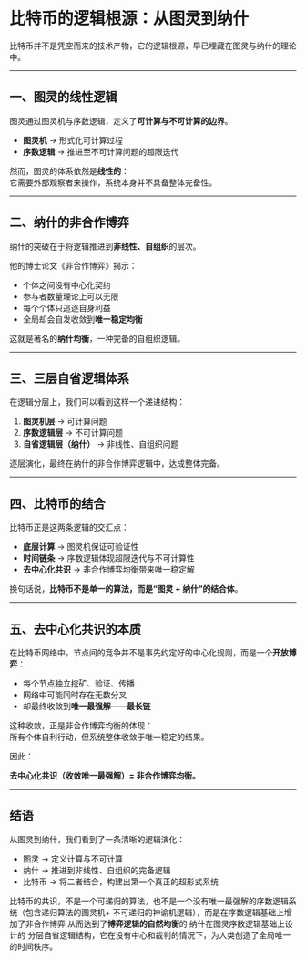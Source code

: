 # 比特币的逻辑根源：从图灵到纳什

比特币并不是凭空而来的技术产物，它的逻辑根源，早已埋藏在图灵与纳什的理论中。  

---

## 一、图灵的线性逻辑

图灵通过图灵机与序数逻辑，定义了**可计算与不可计算的边界**。  

- **图灵机** → 形式化可计算过程  
- **序数逻辑** → 推进至不可计算问题的超限迭代  

然而，图灵的体系依然是**线性的**：  
它需要外部观察者来操作，系统本身并不具备整体完备性。  

---

## 二、纳什的非合作博弈

纳什的突破在于将逻辑推进到**非线性、自组织**的层次。  

他的博士论文《非合作博弈》揭示：  
- 个体之间没有中心化契约  
- 参与者数量理论上可以无限  
- 每个个体只追逐自身利益  
- 全局却会自发收敛到**唯一稳定均衡**  

这就是著名的**纳什均衡**，一种完备的自组织逻辑。  

---

## 三、三层自省逻辑体系

在逻辑分层上，我们可以看到这样一个递进结构：  

1. **图灵机层** → 可计算问题  
2. **序数逻辑层** → 不可计算问题  
3. **自省逻辑层（纳什）** → 非线性、自组织问题  

逐层演化，最终在纳什的非合作博弈逻辑中，达成整体完备。  

---

## 四、比特币的结合

比特币正是这两条逻辑的交汇点：  

- **底层计算** → 图灵机保证可验证性  
- **时间链条** → 序数逻辑体现超限迭代与不可计算性  
- **去中心化共识** → 非合作博弈均衡带来唯一稳定解  

换句话说，**比特币不是单一的算法，而是“图灵 + 纳什”的结合体**。  

---

## 五、去中心化共识的本质

在比特币网络中，节点间的竞争并不是事先约定好的中心化规则，而是一个**开放博弈**：  
- 每个节点独立挖矿、验证、传播  
- 网络中可能同时存在无数分叉  
- 却最终收敛到**唯一最强解——最长链**  

这种收敛，正是非合作博弈均衡的体现：  
所有个体自利行动，但系统整体收敛于唯一稳定的结果。  

因此：  

**去中心化共识（收敛唯一最强解）= 非合作博弈均衡。**

---

## 结语

从图灵到纳什，我们看到了一条清晰的逻辑演化：  

- 图灵 → 定义计算与不可计算  
- 纳什 → 推进到非线性、自组织的完备逻辑  
- 比特币 → 将二者结合，构建出第一个真正的超形式系统  

比特币的共识，不是一个可递归的算法，也不是一个没有唯一最强解的序数逻辑系统（包含递归算法的图灵机+ 不可递归的神谕机逻辑），而是在序数逻辑基础上增加了非合作博弈 从而达到了**博弈逻辑的自然均衡**的 纳什在图灵序数逻辑基础上设计的 分层自省逻辑结构，它在没有中心和裁判的情况下，为人类创造了全局唯一的时间秩序。  
